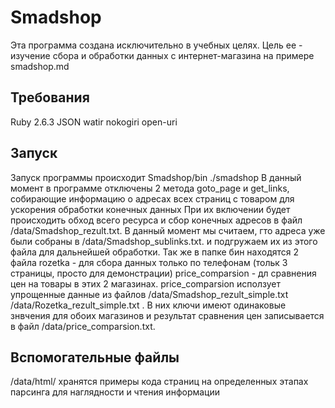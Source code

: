 # Smadshop

Эта программа создана исключительно в учебных целях. Цель ее - изучение сбора и обработки данных с интернет-магазина на примере smadshop.md

## Требования

Ruby 2.6.3
JSON
watir
nokogiri
open-uri

## Запуск

Запуск программы происходит Smadshop/bin ./smadshop
В данный момент в программе отключены 2 метода  goto_page и get_links, собирающие информацию о  адресах всех страниц с товаром для ускорения обработки конечных данных
При их включении будет происходить обход всего ресурса и сбор конечных адресов в файл /data/Smadshop_rezult.txt.
В данный момент мы считаем, гто адреса уже были собраны в /data/Smadshop_sublinks.txt. и  подгружаем их из этого файла для дальнейшей обработки.
Так же в папке бин находятся 2 файла
rozetka - для сбора данных только по телефонам (тольк 3 страницы, просто для демонстрации)
price_comparsion - дл сравнения цен на товары в этих 2 магазинах.
price_comparsion исползует упрощенные данные из файлов /data/Smadshop_rezult_simple.txt /data/Rozetka_rezult_simple.txt .
В них ключи имеют одинаковые знвчения для обоих магазинов  и результат сравнения цен записывается в файл /data/price_comparsion.txt.

## Вспомогательные файлы

/data/html/
хранятся примеры кода страниц на определенных этапах парсинга для наглядности и чтения информации
